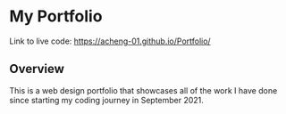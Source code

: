 # My Portfolio
Link to live code: https://acheng-01.github.io/Portfolio/

## Overview
This is a web design portfolio that showcases all of the work I have done since starting my coding journey in September 2021.
